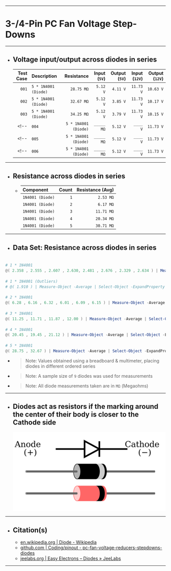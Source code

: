 ***

# 3-/4-Pin PC Fan Voltage Step-Downs

***

- ## Voltage input/output across diodes in series
  | Test Case | Description          | Resistance | Input (`5V`) | Output (`5V`) | Input (`12V`) | Output (`12V`) |
  | --------: | -------------------- | ---------: | -----------: | ------------: | ------------: | -------------: |
  |     `001` | `5 * 1N4001 (Diode)` | `28.75 MΩ` |     `5.12 V` |      `4.11 V` |     `11.73 V` |      `10.63 V` |
  |     `002` | `5 * 1N4001 (Diode)` | `32.67 MΩ` |     `5.12 V` |      `3.85 V` |     `11.73 V` |      `10.17 V` |
  |     `003` | `5 * 1N4001 (Diode)` | `34.25 MΩ` |     `5.12 V` |      `3.79 V` |     `11.73 V` |      `10.15 V` |
  <!-- |     `004` | `5 * 1N4001 (Diode)` | `_____ MΩ` |     `5.12 V` |      `____ V` |     `11.73 V` |      `_____ V` | -->
  <!-- |     `005` | `5 * 1N4001 (Diode)` | `_____ MΩ` |     `5.12 V` |      `____ V` |     `11.73 V` |      `_____ V` | -->
  <!-- |     `006` | `5 * 1N4001 (Diode)` | `_____ MΩ` |     `5.12 V` |      `____ V` |     `11.73 V` |      `_____ V` | -->

***

- ## Resistance across diodes in series
  - | Component        | Count | Resistance (Avg) |
    | :--------------- | ----: | ---------------: |
    | `1N4001 (Diode)` |   `1` |        `2.53 MΩ` |
    | `1N4001 (Diode)` |   `2` |        `6.17 MΩ` |
    | `1N4001 (Diode)` |   `3` |       `11.71 MΩ` |
    | `1N4001 (Diode)` |   `4` |       `20.34 MΩ` |
    | `1N4001 (Diode)` |   `5` |       `30.71 MΩ` |
<!--
  - #### Resistance across similar step downs
    | Component        | Count | Resistance (Avg) |
    | :--------------- | ----: | ---------------: |
    | `Noctua NA-RC7`  |   `1` |        `49.40 Ω` |
    | `Noctua NA-RC7`  |   `2` |        `99.20 Ω` |
    | `Noctua NA-RC7`  |   `3` |       `149.20 Ω` |
    | `Noctua NA-RC12` |   `1` |       `147.90 Ω` |
-->

***

- ## Data Set: Resistance across diodes in series
```powershell

# 1 * 1N4001
@( 2.358 , 2.555 , 2.607 , 2.630, 2.481 , 2.676 , 2.329 , 2.634 ) | Measure-Object -Average | Select-Object -ExpandProperty "Average" | ForEach-Object  { [Math]::Round(${_}, 2, 1) };

# 1 * 1N4001 (Outliers)
# @( 1.910 ) | Measure-Object -Average | Select-Object -ExpandProperty "Average" | ForEach-Object  { [Math]::Round(${_}, 2, 1) };

# 2 * 1N4001
@( 6.28 , 6.16 , 6.32 , 6.01 , 6.09 , 6.15 ) | Measure-Object -Average | Select-Object -ExpandProperty "Average" | ForEach-Object  { [Math]::Round(${_}, 2, 1) };

# 3 * 1N4001
@( 11.25 , 11.71 , 11.87 , 12.00 ) | Measure-Object -Average | Select-Object -ExpandProperty "Average" | ForEach-Object  { [Math]::Round(${_}, 2, 1) };

# 4 * 1N4001
@( 20.45 , 19.45 , 21.12 ) | Measure-Object -Average | Select-Object -ExpandProperty "Average" | ForEach-Object  { [Math]::Round(${_}, 2, 1) };

# 5 * 1N4001
@( 28.75 , 32.67 ) | Measure-Object -Average | Select-Object -ExpandProperty "Average" | ForEach-Object  { [Math]::Round(${_}, 2, 1) };

```
  - > Note: Values obtained using a breadboard & multimeter, placing diodes in different ordered series
  - > Note: A sample size of `9` diodes was used for measurements
  - > Note: All diode measurements taken are in `MΩ` (Megaohms)

***

- ## Diodes act as resistors if the marking around the center of their body is closer to the Cathode side
  ![pinout - diode_anode-cathode](pinout%20-%20diode_anode-cathode.svg)

***

- ## Citation(s)
  - [en.wikipedia.org | Diode - Wikipedia](https://en.wikipedia.org/wiki/Diode)
  - [github.com | Coding/pinout - pc-fan-voltage-reducers-stepdowns-diodes](https://github.com/mcavallo-git/Coding/blob/main/pinouts/pinout%20-%20pc-fan-voltage-reducers-stepdowns-diodes.md)
  - [jeelabs.org | Easy Electrons – Diodes » JeeLabs](https://jeelabs.org/2011/01/09/easy-electrons-%E2%80%93-diodes/index.html)

***